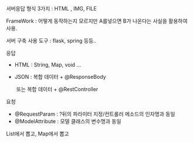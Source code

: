 서버응답 형식 3가지 : HTML , IMG, FILE

FrameWork : 어떻게 동작하는지 모르지만 A를넣으면 B가 나온다는 사실을 활용하여 사용.

서버 구축 사용 도구 : flask, spring 등등..



응답

- HTML : String, Map, void ...

- JSON : 복합 데이터 + @ResponseBody

  ​			또는 복합 데이터 + @RestController



요청

- @RequestParam : ?뒤의 파라미터 지정/컨트롤러 메소드의 인자명과 동일
- @ModelAttribute : 모델 클래스의 변수명과 동일





List에서 뽑고, Map에서 뽑고

